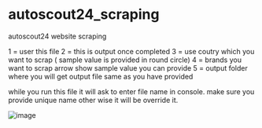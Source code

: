 # autoscout24_scraping
autoscout24 website scraping

1 = user this file
2 = this is output once completed
3 = use coutry which you want to scrap ( sample value is provided in round circle)
4 = brands you want to scrap arrow show sample value you can provide
5 = output folder where you will get output file same as you have provided

while you run this file it will ask to enter file name in console.
make sure you provide unique name other wise it will be override it.

![image](https://github.com/pipluspi/autoscout24_scraping/assets/6490753/32851f17-301e-461c-9254-487861485644)
